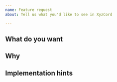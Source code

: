 ```yaml
---
name: Feature request
about: Tell us what you'd like to see in XyzCord

---
```


## What do you want

<!-- A proper explanation from A-Z try to think about everything you can. -->

## Why

<!-- Why do you think this Feature would benefit XyzCord? -->

## Implementation hints

<!-- Have tips or thoughts on a possible implementation? Put em here! -->
